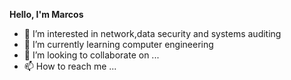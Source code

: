 **Hello, I'm Marcos**
- 👀 I’m interested in network,data security and systems auditing
- 🌱 I’m currently learning computer engineering
- 💞️ I’m looking to collaborate on ...
- 📫 How to reach me ...

<!---
Mvinicius12/Mvinicius12 is a ✨ special ✨ repository because its `README.md` (this file) appears on your GitHub profile.
You can click the Preview link to take a look at your changes.
--->

